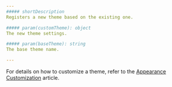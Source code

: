 ```yaml
---
##### shortDescription
Registers a new theme based on the existing one.

##### param(customTheme): object
The new theme settings.

##### param(baseTheme): string
The base theme name.

---
```

For details on how to customize a theme, refer to the [Appearance Customization](/concepts/20%20Data%20Visualization/40%20Common/70%20Appearance%20Customization/0%20Themes/02%20Customize%20a%20Theme.md '/Documentation/Guide/Data_Visualization/Common/Appearance_Customization/#Themes/Customize_a_Theme') article.